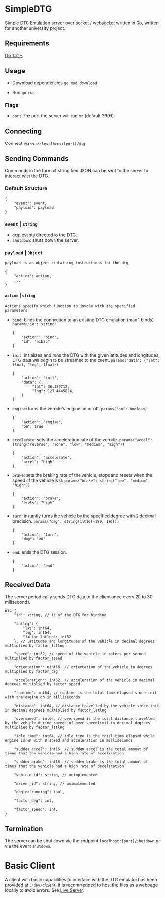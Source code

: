 # SimpleDTG

Simple DTG Emulation server over socket / websocket written in Go, written for another university project.

## Requirements

[Go 1.21+](https://go.dev/doc/install)

## Usage

-   Download dependencies `go mod download`

-   Run `go run .`

### Flags

-   `port` The port the server will run on (default 3999).

## Connecting

Connect via `ws://localhost:{port}/dtg`

## Sending Commands

Commands in the form of stringified JSON can be sent to the server to interact with the DTG.

### Default Structure

```
{
    "event": event,
    "payload": payload
}
```

### `event` | `string`

-   `dtg`: events directed to the DTG.
-   `shutdown`: shuts down the server.

### `payload` | `Object`

    payload is an object containing instructions for the dtg

```
{
    "action": action,
    ...
}
```

#### `action` | `string`

    Actions specify which function to invoke with the specified parameters.

-   `bind`: binds the connection to an existing DTG emulation (max 1 binds) `params("id": string)`

    ```
    {
        "action": "bind",
        "id": "a1b2c"
    }
    ```

-   `init`: initializes and runs the DTG with the given latitudes and longitudes, DTG data will begin to be streamed to the client. `params("data": {"lat": float, "lng": float})`
    ```
    {
        "action": "init",
        "data": {
             "lat": 36.339712,
             "lng": 127.4445824,
        }
    }
    ```
-   `engine`: turns the vehicle's engine on or off. `params("on": boolean)`
    ```
    {
        "action": "engine",
        "on": true
    }
    ```
-   `accelerate`: sets the acceleration rate of the vehicle. `params("accel": string("reverse", "none", "low", "medium", "high"))`
    ```
    {
        "action": "accelerate",
        "accel": "high"
    }
    ```
-   `brake`: sets the braking rate of the vehicle, stops and resets when the speed of the vehicle is 0. `params("brake": string("low", "medium", "high"))`
    ```
    {
        "action": "brake",
        "brake": "high"
    }
    ```
-   `turn`: instantly turns the vehicle by the specified degree with 2 decimal precision. `params("deg": string(int16(-180, 180]))`
    ```
    {
        "action": "turn",
        "deg": "90"
    }
    ```
-   `end`: ends the DTG session.
    ```
    {
        "action": "end"
    }
    ```

## Received Data

The server periodically sends DTG data to the client once every 20 to 30 miliseconds.

```
DTG {
    "id": string, // id of the DTG for binding

    "latlng": {
        "lat": int64,
        "lng": int64,
        "factor_latlng": int32
    }, // latitudes and longitudes of the vehicle in decimal degrees multiplied by factor_latlng

    "speed": int32, // speed of the vehicle in meters per second multiplied by factor_speed

    "orientation": uint16, // orientation of the vehicle in degrees multiplied by factor_deg

    "acceleration": int32, // acceleration of the vehicle in decimal degrees multiplied by factor_speed

    "runtime": int64, // runtime is the total time elapsed since init with the engine on in milliseconds

    "distance": int64, // distance travelled by the vehicle since init in decimal degrees multiplied by factor_latlng

    "overspeed": int64, // overspeed is the total distance travelled by the vehicle during speeds of over speedlimit in decimal degrees multiplied by factor_latlng

    "idle_time": int64, // idle_time is the total time elapsed while engine is on with 0 speed and acceleration in milliseconds

    "sudden_accel": int16, // sudden_accel is the total amount of times that the vehicle had a high rate of acceleration

    "sudden_brake": int16, // sudden_brake is the total amount of times that the vehicle had a high rate of deceleration

    "vehicle_id": string, // unimplemented

    "driver_id": string, // unimplemented

    "engine_running": bool,

    "factor_deg": int,

    "factor_speed": int,
}
```

## Termination

The server can be shut down via the endpoint `localhost:{port}/shutdown` or via the event `shutdown`.

# Basic Client

A client with basic capabilities to interface with the DTG emulator has been provided at `./dev/client`, it is recommended to host the files as a webpage locally to avoid errors. See [Live Server](https://marketplace.visualstudio.com/items?itemName=ritwickdey.LiveServer).
